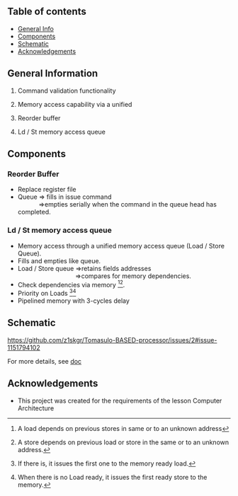 

## Table of contents
* [General Info](#general-information)
* [Components](#components)
* [Schematic](#schematic)
* [Acknowledgements](#acknowledgements)


## General Information
1. Command validation functionality
2. Memory access capability via a unified 

1. Reorder buffer
2. Ld / St memory access queue 





## Components
### Reorder Buffer
* Replace register file
* Queue => fills in issue command <br>
      &emsp; &emsp; &ensp;  =>empties serially when the command in the queue head has completed. 

### Ld / St memory access queue

* Memory access through a unified memory access queue (Load / Store Queue). 
* Fills and empties like queue. 
* Load / Store queue =>retains fields addresses <br>
 &emsp; &emsp; &ensp; &emsp; &ensp; &emsp; &ensp; &emsp; &ensp;=>compares for memory dependencies. 
* Check dependencies via memory [^1][^2].
* Priority on Loads [^3][^4]
* Pipelined memory with 3-cycles delay




## Schematic
https://github.com/z1skgr/Tomasulo-BASED-processor/issues/2#issue-1151794102

For more details, see [doc](https://github.com/z1skgr/Tomasulo-BASED-processor/tree/main/3/docs/schematics)

## Acknowledgements
* This project was created for the requirements of the lesson Computer Architecture

[^1]: A load depends on previous stores in same or to an unknown address
[^2]: A store depends on previous load or store in the same or to an unknown address. 
[^3]: If there is, it issues the first one to the memory ready load.
[^4]: When there is no Load ready, it issues the first ready store to the memory.
[^5]: One port with Load/Store queue unit
